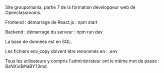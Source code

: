 Site groupomania, partie 7 de la formation développeur web de Openclassrooms.

Frontend : démarrage de React.js :
npm start

Backend : démarrage du serveur :
npm run dev

La base de données est en SQL.

Les fichiers env_copy doivent être renommés en : .env

Tous les utilisateurs y compris l'administrateur ont le même mot de passe :
BsNXiv$#iaBY?3md